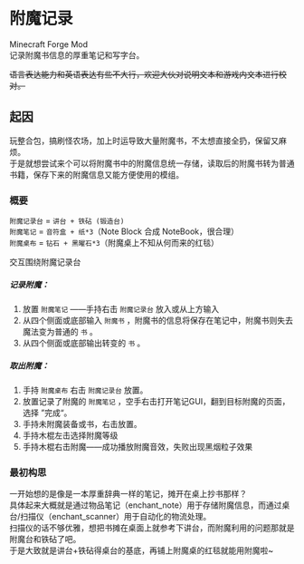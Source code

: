 # 附魔记录  
Minecraft Forge Mod   
记录附魔书信息的厚重笔记和写字台。  

~~语言表达能力和英语表达有些不大行，欢迎大伙对说明文本和游戏内文本进行校对。~~

## 起因
玩整合包，搞刷怪农场，加上时运导致大量附魔书，不太想直接全扔，保留又麻烦。  
于是就想尝试来个可以将附魔书中的附魔信息统一存储，读取后的附魔书转为普通书籍，保存下来的附魔信息又能方便使用的模组。  

### 概要
`附魔记录台` = `讲台 + 铁砧 (锻造台)`  
`附魔笔记` = `音符盒 + 纸*3`（Note Block 合成 NoteBook，很合理）  
`附魔桌布` = `钻石 + 黑曜石*3`（附魔桌上不知从何而来的红毯）   

交互围绕附魔记录台  
##### 记录附魔：
1. 放置 `附魔笔记` ——手持右击 `附魔记录台` 放入或从上方输入
2. 从四个侧面或底部输入 `附魔书` ，附魔书的信息将保存在笔记中，附魔书则失去魔法变为普通的 `书` 。  
3. 从四个侧面或底部输出转变的 `书` 。  

##### 取出附魔：
1. 手持 `附魔桌布` 右击 `附魔记录台` 放置。  
2. 放置记录了附魔的 `附魔笔记` ，空手右击打开笔记GUI，翻到目标附魔的页面，选择 ”完成“。
3. 手持未附魔装备或书，右击放置。 
4. 手持木棍左击选择附魔等级
5. 手持木棍右击附魔——成功播放附魔音效，失败出现黑烟粒子效果

### 最初构思
一开始想的是像是一本厚重辞典一样的笔记，摊开在桌上抄书那样？  
具体起来大概就是通过物品笔记（enchant_note）用于存储附魔信息，而通过桌台/扫描仪（enchant_scanner）用于自动化的物流处理。  
扫描仪的话不够优雅，想把书摊在桌面上就参考下讲台，而附魔利用的问题那就是附魔台和铁砧了吧。  
于是大致就是讲台+铁砧得桌台的基底，再铺上附魔桌的红毯就能用附魔啦~  
